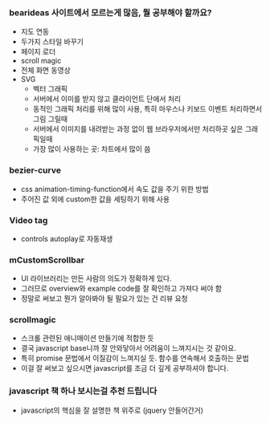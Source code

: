 ### bearideas 사이트에서 모르는게 많음, 뭘 공부해야 할까요?

- 지도 연동
- 두가지 스타일 바꾸기
- 페이지 로더
- scroll magic
- 전체 화면 동영상
- SVG
    - 벡터 그래픽
    - 서버에서 이미를 받지 않고 클라이언트 단에서 처리
    - 동적인 그래픽 처리를 위해 많이 사용, 특히 마우스나 키보드 이벤트 처리하면서 그림 그릴때
    - 서버에서 이미지를 내려받는 과정 없이 웹 브라우저에서만 처리하곳 싶은 그래픽일때
    - 가장 많이 사용하는 곳: 차트에서 많이 씀
    
### bezier-curve

- css animation-timing-function에서 속도 값을 주기 위한 방법
- 주어진 값 외에 custom한 값을 세팅하기 위해 사용
    
### Video tag

- controls autoplay로 자동재생

### mCustomScrollbar

- UI 라이브러리는 만든 사람의 의도가 정확하게 있다.
- 그러므로 overview와 example code를 잘 확인하고 가져다 써야 함
- 정말로 써보고 뭔가 알아봐야 될 필요가 있는 건 리뷰 요청

### scrollmagic

- 스크롤 관련된 애니매이션 만들기에 적합한 듯
- 결국 javascript base니까 잘 안와닿아서 어려움이 느껴지시는 것 같아요.
- 특히 promise 문법에서 이질감이 느껴지실 듯. 함수를 연속해서 호출하는 문법
- 이걸 잘 써보고 싶으시면 javascript를 조금 더 깊게 공부하셔야 합니다.

### javascript 책 하나 보시는걸 추천 드립니다

- javascript의 핵심을 잘 설명한 책 위주로 (jquery 안들어간거)